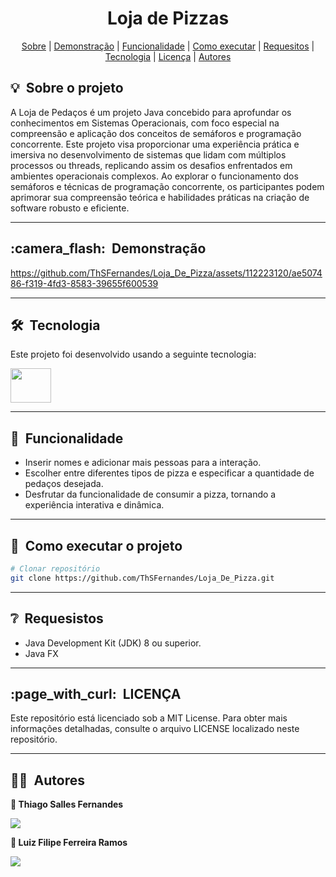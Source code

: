 
<h1 align="center"> Loja de Pizzas </h1>


<div align="center">
	<a href="#about">Sobre</a> |
	<a href="#demo">Demonstração</a> |
	<a href="#functionality">Funcionalidade</a> |
	<a href="#installation">Como executar</a> |
	<a href="#requirements">Requesitos</a> |
	<a href="#technologie">Tecnologia</a> |
	<a href="#licence">Licença</a> |
	<a href="#author">Autores</a>
  
</div>

<h2 id="about">💡&nbsp; Sobre o projeto</h2>
A Loja de Pedaços é um projeto Java concebido para aprofundar os conhecimentos em Sistemas Operacionais, com foco especial na compreensão e aplicação dos conceitos de semáforos e programação concorrente. Este projeto visa proporcionar uma experiência prática e imersiva no desenvolvimento de sistemas que lidam com múltiplos processos ou threads, replicando assim os desafios enfrentados em ambientes operacionais complexos. Ao explorar o funcionamento dos semáforos e técnicas de programação concorrente, os participantes podem aprimorar sua compreensão teórica e habilidades práticas na criação de software robusto e eficiente.

---
<h2 id="demo">:camera_flash:&nbsp; Demonstração</h2>

https://github.com/ThSFernandes/Loja_De_Pizza/assets/112223120/ae507486-f319-4fd3-8583-39655f600539

---
<h2 id="technologie">🛠&nbsp; Tecnologia</h2>
Este projeto foi desenvolvido usando a seguinte tecnologia:

[<img align="center"   height="55" width="65" src="https://cdn.jsdelivr.net/gh/devicons/devicon/icons/java/java-original-wordmark.svg" />](https://www.coursera.org/learn/orientacao-a-objetos-com-java)

---

<h2 id="functionality">📌&nbsp; Funcionalidade</h2>

* Inserir nomes e adicionar mais pessoas para a interação.
* Escolher entre diferentes tipos de pizza e especificar a quantidade de pedaços desejada.
* Desfrutar da funcionalidade de consumir a pizza, tornando a experiência interativa e dinâmica.

---
<h2 id="installation">🚀&nbsp; Como executar o projeto</h2>

```bash
# Clonar repositório
git clone https://github.com/ThSFernandes/Loja_De_Pizza.git
```
---
<h2 id="requirements">❔&nbsp; Requesistos </h2>

* Java Development Kit (JDK) 8 ou superior.
* Java FX

---
<h2 id="licence">:page_with_curl:&nbsp; LICENÇA</h2>
Este repositório está licenciado sob a MIT License. Para obter mais informações detalhadas, consulte o arquivo LICENSE localizado neste repositório.

---

<h2 id="author">👨‍💻&nbsp; Autores</h2>

<b> 👤 Thiago Salles Fernandes<b>
<div style="display: inline_block">
  <a href="www.linkedin.com/in/thiago-salles-fernandes" target="_blank"><img src="https://img.shields.io/badge/-LinkedIn-%230077B5?style=for-the-badge&logo=linkedin&logoColor=white" target="_blank"></a> 

<b> 👤 Luiz Filipe Ferreira Ramos <b>
<div style="display: inline_block">
  <a href="https://www.linkedin.com/in/luiz-filipe-ferreira-ramos-ba80a7235/" target="_blank"><img src="https://img.shields.io/badge/-LinkedIn-%230077B5?style=for-the-badge&logo=linkedin&logoColor=white" target="_blank"></a> 



